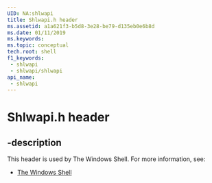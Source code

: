 ```yaml
---
UID: NA:shlwapi
title: Shlwapi.h header
ms.assetid: a1a621f3-b5d8-3e28-be79-d135eb0e6b8d
ms.date: 01/11/2019
ms.keywords: 
ms.topic: conceptual
tech.root: shell
f1_keywords:
 - shlwapi
 - shlwapi/shlwapi
api_name:
 - shlwapi
---
```


# Shlwapi.h header


## -description

This header is used by The Windows Shell. For more information, see:

- [The Windows Shell](../_shell/index.md)


